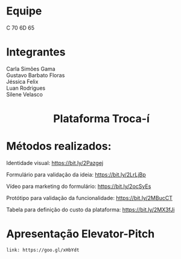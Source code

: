 # Equipe
  C 70 6D 65
  
# Integrantes

  Carla Simões Gama <br>
  Gustavo Barbato Floras <br>
  Jéssica Felix <br>
  Luan Rodrigues <br>
  Silene Velasco <br>

# <div style="text-align:center"> Plataforma Troca-í </div>

# Métodos realizados:
  Identidade visual: https://bit.ly/2Pazgej

  Formulário para validação da ideia: https://bit.ly/2LrLjBp
  
  Vídeo para marketing do formulário: https://bit.ly/2ocSyEs
  
  Protótipo para validação da funcionalidade: https://bit.ly/2MBucCT
  
  Tabela para definição do custo da plataforma: https://bit.ly/2MX3fJi
  
  # Apresentação Elevator-Pitch
    link: https://goo.gl/xHbYdt
  

